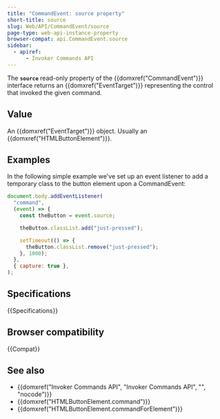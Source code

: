 ```yaml
---
title: "CommandEvent: source property"
short-title: source
slug: Web/API/CommandEvent/source
page-type: web-api-instance-property
browser-compat: api.CommandEvent.source
sidebar:
  - apiref:
      - Invoker Commands API
---
```


The **`source`** read-only property of the {{domxref("CommandEvent")}} interface returns an {{domxref("EventTarget")}} representing the control that invoked the given command.

## Value

An {{domxref("EventTarget")}} object. Usually an {{domxref("HTMLButtonElement")}}.

## Examples

In the following simple example we've set up an event listener to add a temporary class to the button element upon a CommandEvent:

```js
document.body.addEventListener(
  "command",
  (event) => {
    const theButton = event.source;

    theButton.classList.add("just-pressed");

    setTimeout(() => {
      theButton.classList.remove("just-pressed");
    }, 1000);
  },
  { capture: true },
);
```

## Specifications

{{Specifications}}

## Browser compatibility

{{Compat}}

## See also

- {{domxref("Invoker Commands API", "Invoker Commands API", "", "nocode")}}
- {{domxref("HTMLButtonElement.command")}}
- {{domxref("HTMLButtonElement.commandForElement")}}
